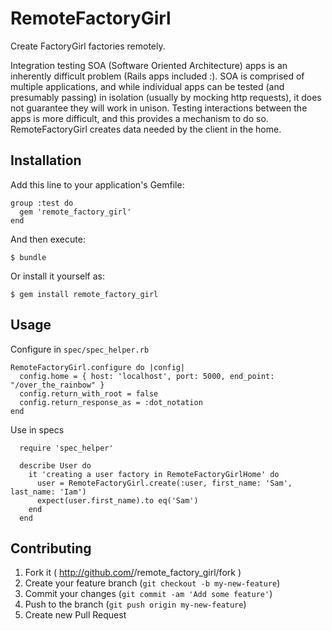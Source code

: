 # RemoteFactoryGirl

Create FactoryGirl factories remotely. 

Integration testing SOA (Software Oriented Architecture) apps is an inherently 
difficult problem (Rails apps included :). SOA is comprised of multiple applications, 
and while individual apps can be tested (and presumably passing) in isolation (usually by 
mocking http requests), it does not guarantee they will work in unison. Testing 
interactions between the apps is more difficult, and this provides a mechanism to 
do so.  RemoteFactoryGirl creates data needed by the client in the home.

## Installation

Add this line to your application's Gemfile:

    group :test do
      gem 'remote_factory_girl'
    end

And then execute:

    $ bundle

Or install it yourself as:

    $ gem install remote_factory_girl

## Usage

Configure in `spec/spec_helper.rb`

    RemoteFactoryGirl.configure do |config|
      config.home = { host: 'localhost', port: 5000, end_point: "/over_the_rainbow" }
      config.return_with_root = false
      config.return_response_as = :dot_notation
    end

Use in specs

```
  require 'spec_helper'

  describe User do
    it 'creating a user factory in RemoteFactoryGirlHome' do
      user = RemoteFactoryGirl.create(:user, first_name: 'Sam', last_name: 'Iam')
      expect(user.first_name).to eq('Sam')
    end
  end
```


## Contributing

1. Fork it ( http://github.com/<my-github-username>/remote_factory_girl/fork )
2. Create your feature branch (`git checkout -b my-new-feature`)
3. Commit your changes (`git commit -am 'Add some feature'`)
4. Push to the branch (`git push origin my-new-feature`)
5. Create new Pull Request
